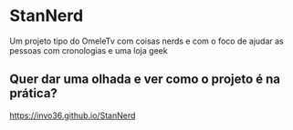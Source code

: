 # StanNerd
Um projeto tipo do OmeleTv com coisas nerds e com o foco de ajudar as pessoas com cronologias e uma loja geek

## Quer dar uma olhada e ver como o projeto é na prática?
https://invo36.github.io/StanNerd
